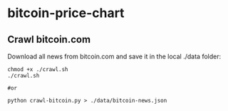 # bitcoin-price-chart

## Crawl bitcoin.com
Download all news from bitcoin.com and save it in the local ./data folder:
```
chmod +x ./crawl.sh
./crawl.sh

#or

python crawl-bitcoin.py > ./data/bitcoin-news.json
```